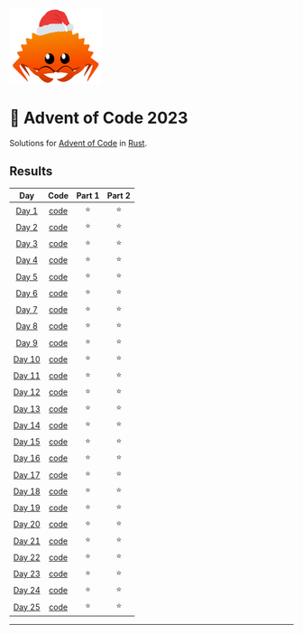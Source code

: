 <img src="./.assets/christmas_ferris.png" width="164">

# 🎄 Advent of Code 2023

Solutions for [Advent of Code](https://adventofcode.com/) in [Rust](https://www.rust-lang.org/).

## Results

| Day | Code | Part 1 | Part 2 |
| :---: | :---: | :---: | :---: |
| [Day 1](https://adventofcode.com/2023/day/1) | [code](src/bin/01.rs) | ⭐ | ⭐ |
| [Day 2](https://adventofcode.com/2023/day/2) | [code](src/bin/02.rs) | ⭐ | ⭐ |
| [Day 3](https://adventofcode.com/2023/day/3) | [code](src/bin/03.rs) | ⭐ | ⭐ |
| [Day 4](https://adventofcode.com/2023/day/4) | [code](src/bin/04.rs) | ⭐ | ⭐ |
| [Day 5](https://adventofcode.com/2023/day/5) | [code](src/bin/05.rs) | ⭐ | ⭐ |
| [Day 6](https://adventofcode.com/2023/day/6) | [code](src/bin/06.rs) | ⭐ | ⭐ |
| [Day 7](https://adventofcode.com/2023/day/7) | [code](src/bin/07.rs) | ⭐ | ⭐ |
| [Day 8](https://adventofcode.com/2023/day/8) | [code](src/bin/08.rs) | ⭐ | ⭐ |
| [Day 9](https://adventofcode.com/2023/day/9) | [code](src/bin/09.rs) | ⭐ | ⭐ |
| [Day 10](https://adventofcode.com/2023/day/10) | [code](src/bin/10.rs) | ⭐ | ⭐ |
| [Day 11](https://adventofcode.com/2023/day/11) | [code](src/bin/11.rs) | ⭐ | ⭐ |
| [Day 12](https://adventofcode.com/2023/day/12) | [code](src/bin/12.rs) | ⭐ | ⭐ |
| [Day 13](https://adventofcode.com/2023/day/13) | [code](src/bin/13.rs) | ⭐ | ⭐ |
| [Day 14](https://adventofcode.com/2023/day/14) | [code](src/bin/14.rs) | ⭐ | ⭐ |
| [Day 15](https://adventofcode.com/2023/day/15) | [code](src/bin/15.rs) | ⭐ | ⭐ |
| [Day 16](https://adventofcode.com/2023/day/16) | [code](src/bin/16.rs) | ⭐ | ⭐ |
| [Day 17](https://adventofcode.com/2023/day/17) | [code](src/bin/17.rs) | ⭐ | ⭐ |
| [Day 18](https://adventofcode.com/2023/day/18) | [code](src/bin/18.rs) | ⭐ | ⭐ |
| [Day 19](https://adventofcode.com/2023/day/19) | [code](src/bin/19.rs) | ⭐ | ⭐ |
| [Day 20](https://adventofcode.com/2023/day/20) | [code](src/bin/20.rs) | ⭐ | ⭐ |
| [Day 21](https://adventofcode.com/2023/day/21) | [code](src/bin/21.rs) | ⭐ | ⭐ |
| [Day 22](https://adventofcode.com/2023/day/22) | [code](src/bin/22.rs) | ⭐ | ⭐ |
| [Day 23](https://adventofcode.com/2023/day/23) | [code](src/bin/23.rs) | ⭐ | ⭐ |
| [Day 24](https://adventofcode.com/2023/day/24) | [code](src/bin/24.rs) | ⭐ | ⭐ |
| [Day 25](https://adventofcode.com/2023/day/25) | [code](src/bin/25.rs) | ⭐ | ⭐ |

---
